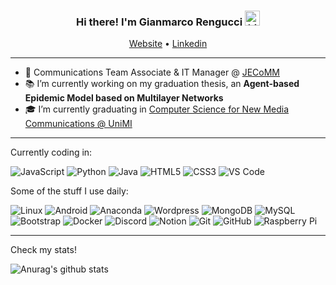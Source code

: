 
<h3 align="center">Hi there! I'm Gianmarco Rengucci <img src="https://user-images.githubusercontent.com/1303154/88677602-1635ba80-d120-11ea-84d8-d263ba5fc3c0.gif" width="24px" alt="hi">
</h3>
<p align="center">
  <a href="https://freshgiammi.github.io">Website</a> •
  <a href="https://www.linkedin.com/in/gianmarco-rengucci/">Linkedin</a>
</p>

---
- 💼 Communications Team Associate & IT Manager @ <a href="https://jecomm.it">JECoMM</a>
- 📚 I’m currently working on my graduation thesis, an <b>Agent-based Epidemic Model based on Multilayer Networks</b>
- 🎓 I’m currently graduating in <a href="https://www.unimi.it/en/education/computer-science-new-media-communications">Computer Science for New Media Communications @ UniMI</a>
---
Currently coding in: 

![JavaScript](https://img.shields.io/badge/-JavaScript-black?style=flat-square&logo=javascript)
![Python](https://img.shields.io/badge/-Python-3776AB?style=flat-square&logo=Python&logoColor=white)
![Java](https://img.shields.io/badge/-Java-orange?style=flat-square&logo=Java&logoColor=white)
![HTML5](https://img.shields.io/badge/-HTML5-E34F26?style=flat-square&logo=html5&logoColor=white)
![CSS3](https://img.shields.io/badge/-CSS3-1572B6?style=flat-square&logo=css3)
![VS Code](https://img.shields.io/badge/-VS%20Code-007ACC?style=flat-square&logo=visual-studio-code)

Some of the stuff I use daily:

![Linux](https://img.shields.io/badge/-Linux-FCC624?style=flat-square&logo=linux&logoColor=black)
![Android](https://img.shields.io/badge/Android-05150C?style=flat-square&logo=android)
![Anaconda](https://img.shields.io/badge/-Anaconda-black?style=flat-square&logo=Anaconda)
![Wordpress](https://img.shields.io/badge/-Wordpress-blue?style=flat-square&logo=wordpress)
![MongoDB](https://img.shields.io/badge/-MongoDB-black?style=flat-square&logo=mongodb)
![MySQL](https://img.shields.io/badge/-MySQL-black?style=flat-square&logo=mysql&logoColor=white)
![Bootstrap](https://img.shields.io/badge/-Bootstrap-563D7C?style=flat-square&logo=bootstrap)
![Docker](https://img.shields.io/badge/-Docker-0db7ed?style=flat-square&logo=docker&logoColor=white)
![Discord](https://img.shields.io/badge/Discord-7289da?style=flat-square&logo=discord&logoColor=white)
![Notion](https://img.shields.io/badge/-Notion-black?style=flat-square&logo=notion)
![Git](https://img.shields.io/badge/-Git-f34f29?style=flat-square&logo=git&logoColor=white)
![GitHub](https://img.shields.io/badge/-GitHub-181717?style=flat-square&logo=github)
![Raspberry Pi](https://img.shields.io/badge/-Raspberry%20Pi-C51A4A?style=flat-square&logo=Raspberry-Pi)

---
Check my stats!

![Anurag's github stats](https://github-readme-stats.vercel.app/api?username=freshgiammi&count_private=true&show_icons=true&hide_border=true&include_all_commits=true&hide=issues,contribs)

<!--
**freshgiammi/freshgiammi** is a ✨ _special_ ✨ repository because its `README.md` (this file) appears on your GitHub profile.

Here are some ideas to get you started:

- 🔭 I’m currently working on ...
- 🌱 I’m currently learning ...
- 👯 I’m looking to collaborate on ...
- 🤔 I’m looking for help with ...
- 💬 Ask me about ...
- 📫 How to reach me: ...
- 😄 Pronouns: ...
- ⚡ Fun fact: ...
-->
